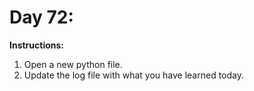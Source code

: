 # Day 72: 
**Instructions:** 
1. Open a new python file.
2. Update the log file with what you have learned today.
